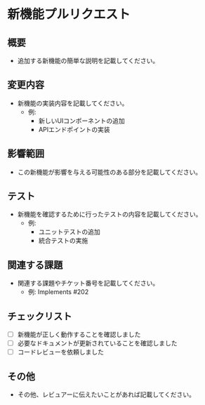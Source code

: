 # 新機能プルリクエスト

## 概要
- 追加する新機能の簡単な説明を記載してください。

## 変更内容
- 新機能の実装内容を記載してください。
  - 例: 
    - 新しいUIコンポーネントの追加
    - APIエンドポイントの実装

## 影響範囲
- この新機能が影響を与える可能性のある部分を記載してください。

## テスト
- 新機能を確認するために行ったテストの内容を記載してください。
  - 例: 
    - ユニットテストの追加
    - 統合テストの実施

## 関連する課題
- 関連する課題やチケット番号を記載してください。
  - 例: Implements #202

## チェックリスト
- [ ] 新機能が正しく動作することを確認しました
- [ ] 必要なドキュメントが更新されていることを確認しました
- [ ] コードレビューを依頼しました

## その他
- その他、レビュアーに伝えたいことがあれば記載してください。
